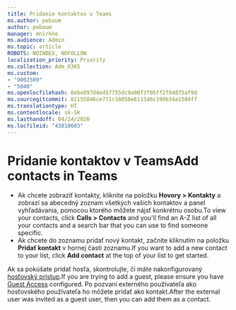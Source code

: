 ```yaml
---
title: Pridanie kontaktov v Teams
ms.author: pebaum
author: pebaum
manager: mnirkhe
ms.audience: Admin
ms.topic: article
ROBOTS: NOINDEX, NOFOLLOW
localization_priority: Priority
ms.collection: Adm_O365
ms.custom:
- "9002509"
- "5040"
ms.openlocfilehash: 0ebe897d4ed57755dc9a00f3f05ff2f84875af9d
ms.sourcegitcommit: 82155846ce771c18050e6113d6c199b34a1504ff
ms.translationtype: HT
ms.contentlocale: sk-SK
ms.lasthandoff: 04/24/2020
ms.locfileid: "43810603"
---
```

# <a name="add-contacts-in-teams"></a><span data-ttu-id="43fd6-102">Pridanie kontaktov v Teams</span><span class="sxs-lookup"><span data-stu-id="43fd6-102">Add contacts in Teams</span></span>

- <span data-ttu-id="43fd6-103">Ak chcete zobraziť kontakty, kliknite na položku **Hovory > Kontakty** a zobrazí sa abecedný zoznam všetkých vašich kontaktov a panel vyhľadávania, pomocou ktorého môžete nájsť konkrétnu osobu.</span><span class="sxs-lookup"><span data-stu-id="43fd6-103">To view your contacts, click **Calls > Contacts** and you'll find an A-Z list of all your contacts and a search bar that you can use to find someone specific.</span></span> 
- <span data-ttu-id="43fd6-104">Ak chcete do zoznamu pridať nový kontakt, začnite kliknutím na položku **Pridať kontakt** v hornej časti zoznamu.</span><span class="sxs-lookup"><span data-stu-id="43fd6-104">If you want to add a new contact to your list, click **Add contact** at the top of your list to get started.</span></span>

<span data-ttu-id="43fd6-105">Ak sa pokúšate pridať hosťa, skontrolujte, či máte nakonfigurovaný [hosťovský prístup](https://docs.microsoft.com/microsoftteams/set-up-guests).</span><span class="sxs-lookup"><span data-stu-id="43fd6-105">If you are trying to add a guest, please ensure you have [Guest Access](https://docs.microsoft.com/microsoftteams/set-up-guests) configured.</span></span> <span data-ttu-id="43fd6-106">Po pozvaní externého používateľa ako hosťovského používateľa ho môžete pridať ako kontakt.</span><span class="sxs-lookup"><span data-stu-id="43fd6-106">After the external user was invited as a guest user, then you can add them as a contact.</span></span>
